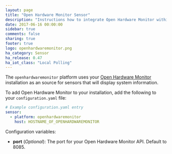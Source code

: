```yaml
---
layout: page
title: "Open Hardware Monitor Sensor"
description: "Instructions how to integrate Open Hardware Monitor within Home Assistant."
date: 2017-06-16 00:00:00
sidebar: true
comments: false
sharing: true
footer: true
logo: openhardwaremonitor.png
ha_category: Sensor
ha_release: 0.47
ha_iot_class: "Local Polling"
---
```



The `openhardwaremonitor` platform uses your [Open Hardware Monitor](http://openhardwaremonitor.org/) installation as an source for sensors that will display system information.

To add Open Hardware Monitor to your installation, add the following to your `configuration.yaml` file:

```yaml
# Example configuration.yaml entry
sensor:
  - platform: openhardwaremonitor
    host: HOSTNAME_OF_OPENHARDWAREMONITOR
```

Configuration variables:

- **port** (*Optional*): The port for your Open Hardware Monitor API. Default to 8085.

